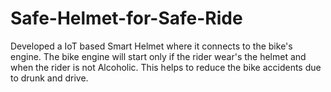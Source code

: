 # Safe-Helmet-for-Safe-Ride
Developed a IoT based Smart Helmet where it connects to the bike's engine. The bike engine will start only if the rider wear's the helmet and when the rider is not Alcoholic. This helps to reduce the bike accidents due to drunk and drive.
